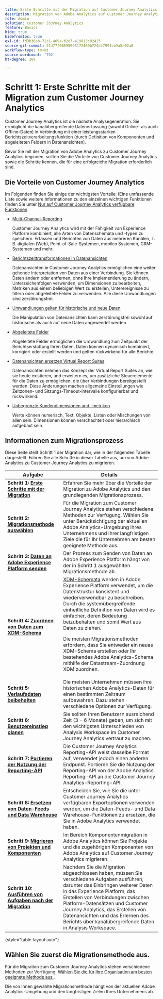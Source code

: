 ```yaml
---
title: Erste Schritte mit der Migration auf Customer Journey Analytics
description: Migration von Adobe Analytics auf Customer Journey Analytics planen
role: Admin
solution: Customer Journey Analytics
feature: Basics
hide: true
hidefromtoc: true
exl-id: fd3b36ab-72c1-469a-b2c7-419813c82425
source-git-commit: 21d77f06595993172460b724dc7991cb9a5a02a8
workflow-type: tm+mt
source-wordcount: '792'
ht-degree: 10%

---
```


# Schritt 1: Erste Schritte mit der Migration zum Customer Journey Analytics

Customer Journey Analytics ist die nächste Analysegeneration. Sie ermöglicht die kanalübergreifende Datenerfassung (sowohl Online- als auch Offline-Daten) in Verbindung mit einer leistungsstarken Berichtszeitverarbeitungsfunktion (durch Definition von Komponenten und abgeleiteten Feldern in Datenansichten).

Bevor Sie mit der Migration von Adobe Analytics zu Customer Journey Analytics beginnen, sollten Sie die Vorteile von Customer Journey Analytics sowie die Schritte kennen, die für eine erfolgreiche Migration erforderlich sind.

## Die Vorteile von Customer Journey Analytics

Im Folgenden finden Sie einige der wichtigsten Vorteile: (Eine umfassende Liste sowie weitere Informationen zu den einzelnen wichtigen Funktionen finden Sie unter [Nur auf Customer Journey Analytics verfügbare Funktionen](/help/getting-started/aa-vs-cja/cja-aa.md#adobe-customer-journey-analytics-features-not-available-in-adobe-analytics).

* [Multi-Channel-Reporting](/help/getting-started/aa-to-cja-user.md#changes-to-data-architecture)

  Customer Journey Analytics wird mit der Fähigkeit von Experience Platform kombiniert, alle Arten von Datenschemata und -typen zu speichern. Erfassen und Berichten von Daten aus mehreren Kanälen, z. B. digitalen (Web), Point-of-Sale-Systemen, mobilen Systemen, CRM-Systemen und mehr.

* [Berichtszeittransformationen in Datenansichten](/help/getting-started/aa-vs-cja/vrs-dataview-sandbox-adc.md#customer-journey-analytics-data-views)

  Datenansichten in Customer Journey Analytics ermöglichen eine weiter gehende Interpretation von Daten aus einer Verbindung. Sie können Daten ändern oder entfernen, ohne Ihre Implementierung zu ändern, Unterzeichenfolgen verwenden, um Dimensionen zu bearbeiten, Metriken aus einem beliebigen Wert zu erstellen, Unterereignisse zu filtern oder abgeleitete Felder zu verwenden. Alle diese Umwandlungen sind zerstörungsfrei.

* [Umwandlungen gelten für historische und neue Daten](/help/getting-started/aa-vs-cja/vrs-dataview-sandbox-adc.md)

  Die Manipulation von Datenansichten kann zerstörungsfrei sowohl auf historische als auch auf neue Daten angewendet werden.

* [Abgeleitete Felder](/help/data-views/derived-fields/derived-fields.md)

  Abgeleitete Felder ermöglichen die Umwandlung zum Zeitpunkt der Berichtserstattung Ihren Daten. Daten können dynamisch kombiniert, korrigiert oder erstellt werden und gelten rückwirkend für alle Berichte.

* [Datenansichten ersetzen Virtual Report Suites](/help/getting-started/aa-to-cja-user.md#changes-to-the-concept-of-virtual-report-suites)

  Datenansichten nehmen das Konzept der Virtual Report Suites an, wie sie heute existieren, und erweitern es, um zusätzliche Steuerelemente für die Daten zu ermöglichen, die über Verbindungen bereitgestellt werden. Diese Änderungen machen allgemeine Einstellungen wie Zeitzonen- und Sitzungs-Timeout-Intervalle konfigurierbar und rückwirkend.

* [Unbegrenzte Kundendimensionen und -metriken](/help/getting-started/aa-to-cja-user.md#changes-to-the-concept-of-evars-and-props)

  Werte können numerisch, Text, Objekte, Listen oder Mischungen von allen sein. Dimensionen können verschachtelt oder hierarchisch aufgebaut sein.

## Informationen zum Migrationsprozess

<!-- Include a graphic of the end-to-end process, as well as links to each step of the process -->
Diese Seite stellt Schritt 1 der Migration dar, wie in der folgenden Tabelle dargestellt. Führen Sie alle Schritte in dieser Tabelle aus, um von Adobe Analytics zu Customer Journey Analytics zu migrieren.

| Aufgabe | Details |
|---------|----------|
| **Schritt 1: [Erste Schritte mit der Migration](/help/getting-started/cja-migration/cja-migration-getstarted.md)** | Erfahren Sie mehr über die Vorteile der Migration zu Adobe Analytics und den grundlegenden Migrationsprozess. |
| **Schritt 2: [Migrationsmethode auswählen](/help/getting-started/cja-migration/cja-migration-method.md)** | Für die Migration zum Customer Journey Analytics stehen verschiedene Methoden zur Verfügung. Wählen Sie unter Berücksichtigung der aktuellen Adobe Analytics-Umgebung Ihres Unternehmens und Ihrer langfristigen Ziele die für Ihr Unternehmen am besten geeignete Methode aus. |
| **Schritt 3: [Daten an Adobe Experience Platform senden](/help/getting-started/cja-migration/cja-migration-send-to-platform.md)** | Der Prozess zum Senden von Daten an Adobe Experience Platform hängt von der in Schritt 1 ausgewählten Migrationsmethode ab. |
| **Schritt 4: [Zuordnen von Daten zum XDM-Schema](/help/getting-started/cja-migration/cja-migration-xdm.md)** | [XDM-Schemata](https://experienceleague.adobe.com/en/docs/experience-platform/xdm/home#xdm-schemas) werden in Adobe Experience Platform verwendet, um die Datenstruktur konsistent und wiederverwendbar zu beschreiben. Durch die systemübergreifende einheitliche Definition von Daten wird es einfacher, deren Bedeutung beizubehalten und somit Wert aus Daten zu ziehen.<p>Die meisten Migrationsmethoden erfordern, dass Sie entweder ein neues XDM-Schema erstellen oder Ihr bestehendes Adobe Analytics-Schema mithilfe der Datastream-Zuordnung XDM zuordnen.</p> |
| **Schritt 5: [Verlaufsdaten beibehalten](/help/getting-started/cja-migration/cja-migration-historical-data.md)** | Die meisten Unternehmen müssen ihre historischen Adobe Analytics-Daten für einen bestimmten Zeitraum aufbewahren. Dazu stehen verschiedene Optionen zur Verfügung. |
| **Schritt 6: [Benutzereinstieg planen](/help/getting-started/cja-migration/cja-migration-onboarding.md)** | Sie sollten Ihren Benutzern ausreichend Zeit (3 - 6 Monate) geben, um sich mit den wichtigsten Unterschieden von Analysis Workspace im Customer Journey Analytics vertraut zu machen. |
| **Schritt 7: [Portieren der Nutzung der Reporting-API](/help/getting-started/cja-migration/cja-migration-api.md)** | Die Customer Journey Analytics Reporting-API weist dasselbe Format auf, verwendet jedoch einen anderen Endpunkt. Portieren Sie die Nutzung der Reporting-API von der Adobe Analytics Reporting-API an die Customer Journey Analytics-Reporting-API. |
| **Schritt 8: [Ersetzen von Daten-Feeds und Data Warehouse](/help/getting-started/cja-migration/cja-migration-export-options.md)** | Entscheiden Sie, wie Sie die unter Customer Journey Analytics verfügbaren Exportoptionen verwenden werden, um die Daten-Feeds- und Data Warehouse-Funktionen zu ersetzen, die Sie in Adobe Analytics verwendet haben. |
| **Schritt 9: [Migrieren von Projekten und Komponenten](/help/getting-started/cja-migration/cja-migration-projects.md)** | Im Bereich Komponentenmigration in Adobe Analytics können Sie Projekte und die zugehörigen Komponenten von Adobe Analytics auf Customer Journey Analytics migrieren. |
| **Schritt 10: [Ausführen von Aufgaben nach der Migration](/help/getting-started/cja-getting-started.md)** | Nachdem Sie die Migration abgeschlossen haben, müssen Sie verschiedene Aufgaben ausführen, darunter das Einbringen weiterer Daten in das Experience Platform, das Erstellen von Verbindungen zwischen Platform-Datensätzen und Customer Journey Analytics, das Erstellen von Datenansichten und das Erlernen des Berichts über kanalübergreifende Daten in Analysis Workspace. |

{style="table-layout:auto"}

## Wählen Sie zuerst die Migrationsmethode aus.

Für die Migration zum Customer Journey Analytics stehen verschiedene Methoden zur Verfügung. [Wählen Sie die für Ihre Organisation am besten geeignete Methode aus.](/help/getting-started/cja-migration/cja-migration-method.md).

Die von Ihnen gewählte Migrationsmethode hängt von der aktuellen Adobe Analytics-Umgebung und den langfristigen Zielen Ihres Unternehmens ab.
